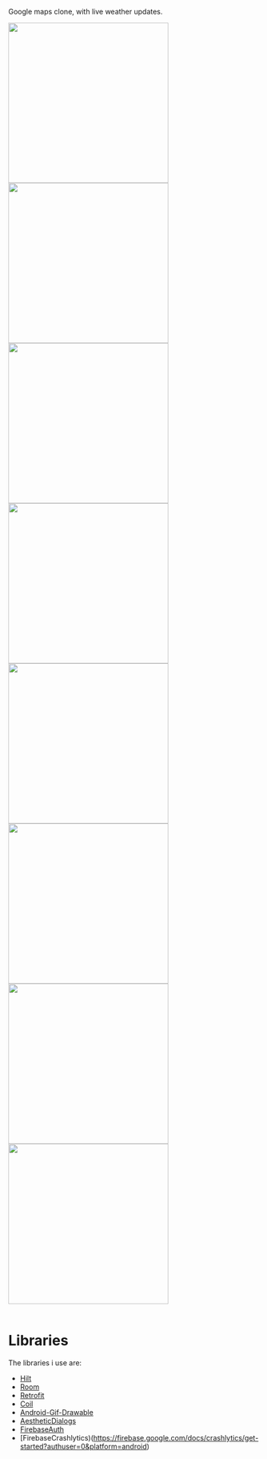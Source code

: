 Google maps clone, with live weather updates.


<div style="display:inline-block;">
  <img src="screenshots/4-removebg-preview.png" width="320" />  
  <img src="screenshots/5-removebg-preview.png" width="320"/>  
  <img src="screenshots/3-removebg-preview.png" width="320"/>
</div>

<div>
  <img src="screenshots/6-removebg-preview.png" width="320" />  
  <img src="screenshots/7-removebg-preview.png" width="320"/>  
  <img src="screenshots/8-removebg-preview%20.png" width="320"/></div>
</div>

<div>
    <img src="screenshots/9-removebg-preview%20.png" width="320" />  
  <img src="screenshots/9-removebg-preview.png" width="320"/>  
</div>  


<br>

# Libraries

The libraries i use are: 
- [Hilt](https://dagger.dev/hilt/)
- [Room](https://developer.android.com/jetpack/androidx/releases/room?hl=id)
- [Retrofit](https://square.github.io/retrofit/)
- [Coil](https://coil-kt.github.io/coil/getting_started/)
- [Android-Gif-Drawable](https://github.com/koral--/android-gif-drawable)
- [AestheticDialogs](https://github.com/gabriel-TheCode/AestheticDialogs)
- [FirebaseAuth](https://firebase.google.com/docs/auth)
- [FirebaseCrashlytics)(https://firebase.google.com/docs/crashlytics/get-started?authuser=0&platform=android)
